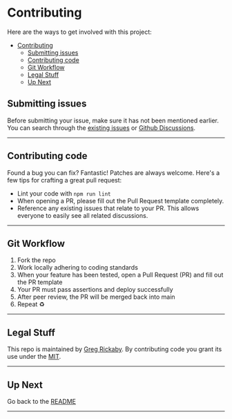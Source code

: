 # Contributing

Here are the ways to get involved with this project:

- [Contributing](#contributing)
  - [Submitting issues](#submitting-issues)
  - [Contributing code](#contributing-code)
  - [Git Workflow](#git-workflow)
  - [Legal Stuff](#legal-stuff)
  - [Up Next](#up-next)

## Submitting issues

Before submitting your issue, make sure it has not been mentioned earlier. You can search through the [existing issues](https://github.com/gregrickaby/nextjs-wordpress/issues) or [Github Discussions](https://github.com/gregrickaby/nextjs-wordpress/discussions).

---

## Contributing code

Found a bug you can fix? Fantastic! Patches are always welcome. Here's a few tips for crafting a great pull request:

- Lint your code with `npm run lint`
- When opening a PR, please fill out the Pull Request template completely.
- Reference any existing issues that relate to your PR. This allows everyone to easily see all related discussions.

---

## Git Workflow

1. Fork the repo
2. Work locally adhering to coding standards
3. When your feature has been tested, open a Pull Request (PR) and fill out the PR template
4. Your PR must pass assertions and deploy successfully
5. After peer review, the PR will be merged back into main
6. Repeat ♻️

---

## Legal Stuff

This repo is maintained by [Greg Rickaby](https://gregrickaby.com/). By contributing code you grant its use under the [MIT](https://github.com/gregrickaby/nextjs-wordpress/blob/main/LICENSE).

---

## Up Next

Go back to the [README](/README.md)

---
